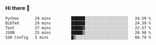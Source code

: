 ### Hi there 👋

<!--START_SECTION:waka-->

```txt
Python       29 mins         ██████░░░░░░░░░░░░░░░░░░░   24.59 %
BibTeX       29 mins         ██████░░░░░░░░░░░░░░░░░░░   24.39 %
Text         27 mins         █████▓░░░░░░░░░░░░░░░░░░░   22.57 %
JSON         25 mins         █████▒░░░░░░░░░░░░░░░░░░░   20.98 %
SSH Config   5 mins          █▒░░░░░░░░░░░░░░░░░░░░░░░   04.79 %
```

<!--END_SECTION:waka-->
